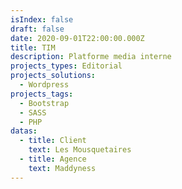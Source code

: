 ```yaml
---
isIndex: false
draft: false
date: 2020-09-01T22:00:00.000Z
title: TIM
description: Platforme media interne
projects_types: Editorial
projects_solutions:
  - Wordpress
projects_tags:
  - Bootstrap
  - SASS
  - PHP
datas:
  - title: Client
    text: Les Mousquetaires
  - title: Agence
    text: Maddyness
---
```

